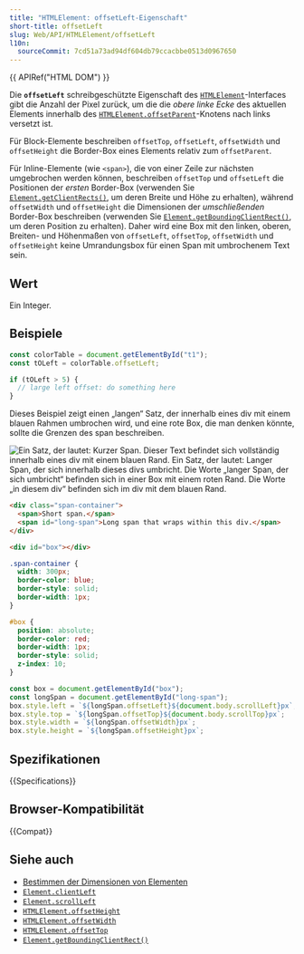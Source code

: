 ```yaml
---
title: "HTMLElement: offsetLeft-Eigenschaft"
short-title: offsetLeft
slug: Web/API/HTMLElement/offsetLeft
l10n:
  sourceCommit: 7cd51a73ad94df604db79ccacbbe0513d0967650
---
```


{{ APIRef("HTML DOM") }}

Die **`offsetLeft`** schreibgeschützte Eigenschaft des [`HTMLElement`](/de/docs/Web/API/HTMLElement)-Interfaces gibt die Anzahl der Pixel zurück, um die die _obere linke Ecke_ des aktuellen Elements innerhalb des [`HTMLElement.offsetParent`](/de/docs/Web/API/HTMLElement/offsetParent)-Knotens nach links versetzt ist.

Für Block-Elemente beschreiben `offsetTop`, `offsetLeft`, `offsetWidth` und `offsetHeight` die Border-Box eines Elements relativ zum `offsetParent`.

Für Inline-Elemente (wie `<span>`), die von einer Zeile zur nächsten umgebrochen werden können, beschreiben `offsetTop` und `offsetLeft` die Positionen der _ersten_ Border-Box (verwenden Sie [`Element.getClientRects()`](/de/docs/Web/API/Element/getClientRects), um deren Breite und Höhe zu erhalten), während `offsetWidth` und `offsetHeight` die Dimensionen der _umschließenden_ Border-Box beschreiben (verwenden Sie [`Element.getBoundingClientRect()`](/de/docs/Web/API/Element/getBoundingClientRect), um deren Position zu erhalten). Daher wird eine Box mit den linken, oberen, Breiten- und Höhenmaßen von `offsetLeft`, `offsetTop`, `offsetWidth` und `offsetHeight` keine Umrandungsbox für einen Span mit umbrochenem Text sein.

## Wert

Ein Integer.

## Beispiele

```js
const colorTable = document.getElementById("t1");
const tOLeft = colorTable.offsetLeft;

if (tOLeft > 5) {
  // large left offset: do something here
}
```

Dieses Beispiel zeigt einen „langen“ Satz, der innerhalb eines div mit einem blauen Rahmen umbrochen wird, und eine rote Box, die man denken könnte, sollte die Grenzen des span beschreiben.

![Ein Satz, der lautet: Kurzer Span. Dieser Text befindet sich vollständig innerhalb eines div mit einem blauen Rand. Ein Satz, der lautet: Langer Span, der sich innerhalb dieses divs umbricht. Die Worte „langer Span, der sich umbricht“ befinden sich in einer Box mit einem roten Rand. Die Worte „in diesem div“ befinden sich im div mit dem blauen Rand.](offsetleft.jpg)

```html
<div class="span-container">
  <span>Short span.</span>
  <span id="long-span">Long span that wraps within this div.</span>
</div>

<div id="box"></div>
```

```css
.span-container {
  width: 300px;
  border-color: blue;
  border-style: solid;
  border-width: 1px;
}

#box {
  position: absolute;
  border-color: red;
  border-width: 1px;
  border-style: solid;
  z-index: 10;
}
```

```js
const box = document.getElementById("box");
const longSpan = document.getElementById("long-span");
box.style.left = `${longSpan.offsetLeft}${document.body.scrollLeft}px`;
box.style.top = `${longSpan.offsetTop}${document.body.scrollTop}px`;
box.style.width = `${longSpan.offsetWidth}px`;
box.style.height = `${longSpan.offsetHeight}px`;
```

## Spezifikationen

{{Specifications}}

## Browser-Kompatibilität

{{Compat}}

## Siehe auch

- [Bestimmen der Dimensionen von Elementen](/de/docs/Web/API/CSS_Object_Model/Determining_the_dimensions_of_elements)
- [`Element.clientLeft`](/de/docs/Web/API/Element/clientLeft)
- [`Element.scrollLeft`](/de/docs/Web/API/Element/scrollLeft)
- [`HTMLElement.offsetHeight`](/de/docs/Web/API/HTMLElement/offsetHeight)
- [`HTMLElement.offsetWidth`](/de/docs/Web/API/HTMLElement/offsetWidth)
- [`HTMLElement.offsetTop`](/de/docs/Web/API/HTMLElement/offsetTop)
- [`Element.getBoundingClientRect()`](/de/docs/Web/API/Element/getBoundingClientRect)
